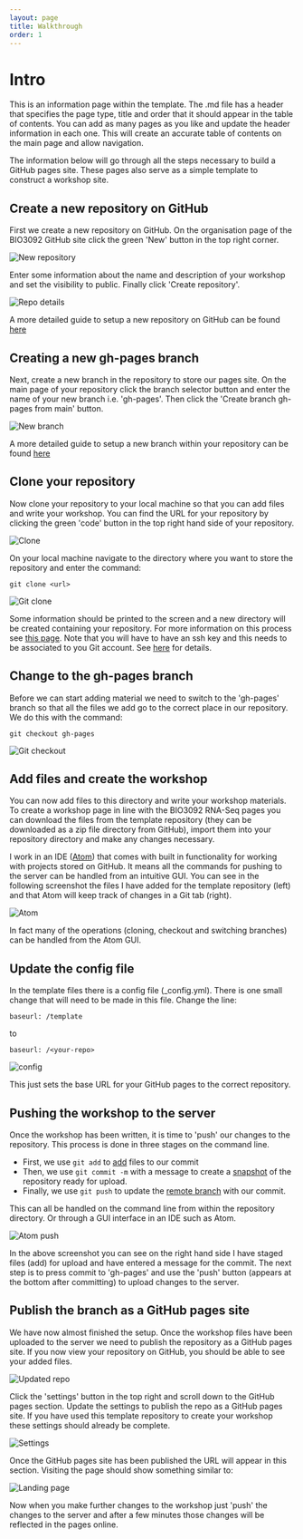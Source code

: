 ```yaml
---
layout: page
title: Walkthrough
order: 1
---
```

# Intro

This is an information page within the template. The .md file has a header that specifies the page type, title and order that it should appear in the table of contents. You can add as many pages as you like and update the header information in each one. This will create an accurate table of contents on the main page and allow navigation.

The information below will go through all the steps necessary to build a GitHub pages site. These pages also serve as a simple template to construct a workshop site.

## Create a new repository on GitHub

First we create a new repository on GitHub. On the organisation page of the BIO3092 GitHub site click the green 'New' button in the top right corner.

![New repository](/images/new_repository.png)

Enter some information about the name and description of your workshop and set the visibility to public. Finally click 'Create repository'.

![Repo details](/images/repo_details.png)

A more detailed guide to setup a new repository on GitHub can be found [here](https://docs.github.com/en/github/getting-started-with-github/create-a-repo)

## Creating a new gh-pages branch

Next, create a new branch in the repository to store our pages site. On the main page of your repository click the branch selector button and enter the name of your new branch i.e. 'gh-pages'. Then click the 'Create branch gh-pages from main' button.

![New branch](/images/new_branch.png)


A more detailed guide to setup a new branch within your repository can be found [here](https://docs.github.com/en/github/collaborating-with-issues-and-pull-requests/creating-and-deleting-branches-within-your-repository)

## Clone your repository

Now clone your repository to your local machine so that you can add files and write your workshop. You can find the URL for your repository by clicking the green 'code' button in the top right hand side of your repository.

![Clone](/images/clone_url.png)

On your local machine navigate to the directory where you want to store the repository and enter the command:

```
git clone <url>
```

![Git clone](/images/git_clone.png)

Some information should be printed to the screen and a new directory will be created containing your repository. For more information on this process see [this page](https://git-scm.com/book/en/v2/Git-Basics-Getting-a-Git-Repository). Note that you will have to have an ssh key and this needs to be associated to you Git account. See [here](https://docs.github.com/en/github/authenticating-to-github/generating-a-new-ssh-key-and-adding-it-to-the-ssh-agent) for details.

## Change to the gh-pages branch

Before we can start adding material we need to switch to the 'gh-pages' branch so that all the files we add go to the correct place in our repository. We do this with the command:

```
git checkout gh-pages
```

![Git checkout](/images/git_checkout.png)

## Add files and create the workshop

You can now add files to this directory and write your workshop materials. To create a workshop page in line with the BIO3092 RNA-Seq pages you can download the files from the template repository (they can be downloaded as a zip file directory from GitHub), import them into your repository directory and make any changes necessary.

I work in an IDE ([Atom](https://atom.io/)) that comes with built in functionality for working with projects stored on GitHub. It means all the commands for pushing to the server can be handled from an intuitive GUI. You can see in the following screenshot the files I have added for the template repository (left) and that Atom will keep track of changes in a Git tab (right).

![Atom](/images/atom.png)

In fact many of the operations (cloning, checkout and switching branches) can be handled from the Atom GUI.

## Update the config file

In the template files there is a config file (\_config.yml). There is one small change that will need to be made in this file. Change the line:

```
baseurl: /template
```

to

```
baseurl: /<your-repo>
```

![config](config_upfate.png)

This just sets the base URL for your GitHub pages to the correct repository.

## Pushing the workshop to the server

Once the workshop has been written, it is time to 'push' our changes to the repository. This process is done in three stages on the command line.

* First, we use `git add` to [add](https://github.com/git-guides/git-add) files to our commit
* Then, we use `git commit -m` with a message to create a [snapshot](https://github.com/git-guides/git-commit) of the repository ready for upload.
* Finally, we use `git push` to update the [remote branch](https://github.com/git-guides/git-push) with our commit.

This can all be handled on the command line from within the repository directory. Or through a GUI interface in an IDE such as Atom.

![Atom push](/images/gui_push.png)

In the above screenshot you can see on the right hand side I have staged files (add) for upload and have entered a message for the commit. The next step is to press commit to 'gh-pages' and use the 'push' button (appears at the bottom after committing) to upload changes to the server.

## Publish the branch as a GitHub pages site

We have now almost finished the setup. Once the workshop files have been uploaded to the server we need to publish the repository as a GitHub pages site. If you now view your repository on GitHub, you should be able to see your added files.

![Updated repo](/images/uploaded_repo.png)

Click the 'settings' button in the top right and scroll down to the GitHub pages section. Update the settings to publish the repo as a GitHub pages site. If you have used this template repository to create your workshop these settings should already be complete.

![Settings](/images/settings.png)

Once the GitHub pages site has been published the URL will appear in this section. Visiting the page should show something similar to:

![Landing page](Landing_page.png)

Now when you make further changes to the workshop just 'push' the changes to the server and after a few minutes those changes will be reflected in the pages online.
